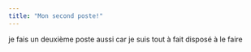 ```yaml
--- 
title: "Mon second poste!"
---
```


je fais un deuxième poste aussi car je suis tout à fait disposé à le faire
